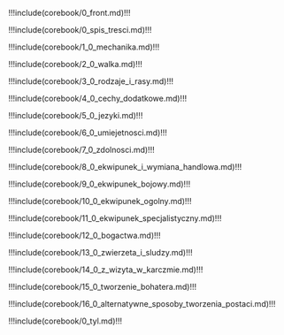 <!DOCTYPE html>
<html lang="pl">
<head>
	<meta charset="UTF-8">
	<title>Księga Podstaw - Tales and Legends</title>
	<link rel="stylesheet" type="text/css" href="../themes/rich/style.css">
</head>
<body>

!!!include(corebook/0_front.md)!!!

!!!include(corebook/0_spis_tresci.md)!!!

<article>

!!!include(corebook/1_0_mechanika.md)!!!

</article>
<article>

!!!include(corebook/2_0_walka.md)!!!

</article>
<article>

!!!include(corebook/3_0_rodzaje_i_rasy.md)!!!

</article>

<article>

!!!include(corebook/4_0_cechy_dodatkowe.md)!!!

</article>
<article>

!!!include(corebook/5_0_jezyki.md)!!!

</article>
<article>

!!!include(corebook/6_0_umiejetnosci.md)!!!

</article>
<article>

!!!include(corebook/7_0_zdolnosci.md)!!!

</article>
<article>

!!!include(corebook/8_0_ekwipunek_i_wymiana_handlowa.md)!!!

</article>
<article>

!!!include(corebook/9_0_ekwipunek_bojowy.md)!!!

</article>
<article>

!!!include(corebook/10_0_ekwipunek_ogolny.md)!!!

</article>
<article>

!!!include(corebook/11_0_ekwipunek_specjalistyczny.md)!!!

</article>
<article>

!!!include(corebook/12_0_bogactwa.md)!!!

</article>
<article>

!!!include(corebook/13_0_zwierzeta_i_sludzy.md)!!!

</article>
<article>

!!!include(corebook/14_0_z_wizyta_w_karczmie.md)!!!

</article>
<article>

!!!include(corebook/15_0_tworzenie_bohatera.md)!!!

</article>
<article>

!!!include(corebook/16_0_alternatywne_sposoby_tworzenia_postaci.md)!!!

</article>

!!!include(corebook/0_tyl.md)!!!

</body>
</html>